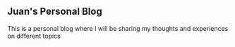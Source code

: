 ## Juan's Personal Blog
This is a personal blog where I will be sharing my thoughts and experiences on different topics
